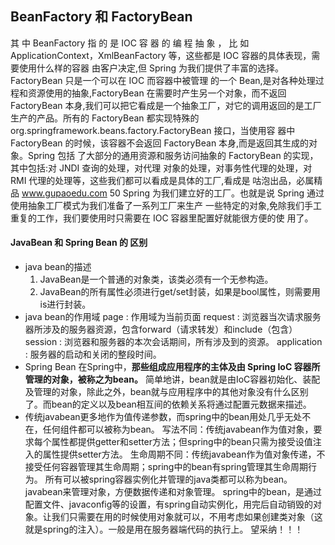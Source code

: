 
## BeanFactory 和 FactoryBean

其 中 BeanFactory 指 的 是 IOC 容 器 的 编 程 抽 象 ， 比 如
ApplicationContext，XmlBeanFactory 等，这些都是 IOC 容器的具体表现，需要使用什么样的容器
由客户决定,但 Spring 为我们提供了丰富的选择。FactoryBean 只是一个可以在 IOC 而容器中被管理
的一个 Bean,是对各种处理过程和资源使用的抽象,FactoryBean 在需要时产生另一个对象，而不返回
FactoryBean 本身,我们可以把它看成是一个抽象工厂，对它的调用返回的是工厂生产的产品。所有的
FactoryBean 都实现特殊的 org.springframework.beans.factory.FactoryBean 接口，当使用容
器中 FactoryBean 的时候，该容器不会返回 FactoryBean 本身,而是返回其生成的对象。Spring 包括
了大部分的通用资源和服务访问抽象的 FactoryBean 的实现，其中包括:对 JNDI 查询的处理，对代理
对象的处理，对事务性代理的处理，对 RMI 代理的处理等，这些我们都可以看成是具体的工厂,看成是
咕泡出品，必属精品 www.gupaoedu.com
50
Spring 为我们建立好的工厂。也就是说 Spring 通过使用抽象工厂模式为我们准备了一系列工厂来生产
一些特定的对象,免除我们手工重复的工作，我们要使用时只需要在 IOC 容器里配置好就能很方便的使
用了。


#### JavaBean 和 Spring Bean 的 区别
   - java bean的描述
      1. JavaBean是一个普通的对象类，该类必须有一个无参构造。
      2. JavaBean的所有属性必须进行get/set封装，如果是bool属性，则需要用is进行封装。
   - java bean的作用域
      page : 作用域为当前页面
      request : 浏览器当次请求服务器所涉及的服务器资源，包含forward（请求转发）和include（包含）
      session : 浏览器和服务器的本次会话期间，所有涉及到的资源。
      application : 服务器的启动和关闭的整段时间。
   - Spring Bean
      在Spring中，**那些组成应用程序的主体及由 Spring IoC 容器所管理的对象，被称之为bean。** 简单地讲，bean就是由IoC容器初始化、装配及管理的对象，除此之外，bean就与应用程序中的其他对象没有什么区别了。而bean的定义以及bean相互间的依赖关系将通过配置元数据来描述。
   - 传统javabean更多地作为值传递参数，而spring中的bean用处几乎无处不在，任何组件都可以被称为bean。
   写法不同：传统javabean作为值对象，要求每个属性都提供getter和setter方法；但spring中的bean只需为接受设值注入的属性提供setter方法。
   生命周期不同：传统javabean作为值对象传递，不接受任何容器管理其生命周期；spring中的bean有spring管理其生命周期行为。
   所有可以被spring容器实例化并管理的java类都可以称为bean。
   javabean来管理对象，方便数据传递和对象管理。
   spring中的bean，是通过配置文件、javaconfig等的设置，有spring自动实例化，用完后自动销毁的对象。让我们只需要在用的时候使用对象就可以，不用考虑如果创建类对象（这就是spring的注入）。一般是用在服务器端代码的执行上。 望采纳！！！
